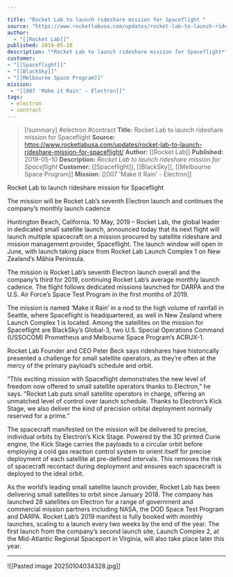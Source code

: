 ```yaml
---

title: "Rocket Lab to launch rideshare mission for Spaceflight "
source: "https://www.rocketlabusa.com/updates/rocket-lab-to-launch-rideshare-mission-for-spaceflight/"
author:
  - "[[Rocket Lab]]"
published: 2019-05-10
description: "*Rocket Lab to launch rideshare mission for Spaceflight*"
customer: 
- "[[Spaceflight]]"
- "[[BlackSky]]"
- "[[Melbourne Space Program]]"
mission:
 - "[[007 'Make it Rain' - Electron]]"
tags:
 - electron 
 - contract
---
```

>[!summary]
#electron #contract
**Title:** Rocket Lab to launch rideshare mission for Spaceflight 
**Source:** https://www.rocketlabusa.com/updates/rocket-lab-to-launch-rideshare-mission-for-spaceflight/
**Author:** [[Rocket Lab]]
**Published:** 2019-05-10
**Description:** *Rocket Lab to launch rideshare mission for Spaceflight*
**Customer:** [[Spaceflight]], [[BlackSky]], [[Melbourne Space Program]]
**Mission:** [[007 'Make it Rain' - Electron]]

Rocket Lab to launch rideshare mission for Spaceflight

The mission will be Rocket Lab’s seventh Electron launch and continues the company’s monthly launch cadence

Huntington Beach, California. 10 May, 2019 – Rocket Lab, the global leader in dedicated small satellite launch, announced today that its next flight will launch multiple spacecraft on a mission procured by satellite rideshare and mission management provider, Spaceflight. The launch window will open in June, with launch taking place from Rocket Lab Launch Complex 1 on New Zealand’s Māhia Peninsula.

The mission is Rocket Lab’s seventh Electron launch overall and the company’s third for 2019, continuing Rocket Lab’s average monthly launch cadence. The flight follows dedicated missions launched for DARPA and the U.S. Air Force’s Space Test Program in the first months of 2019.      

The mission is named ‘Make it Rain’ in a nod to the high volume of rainfall in Seattle, where Spaceflight is headquartered, as well in New Zealand where Launch Complex 1 is located. Among the satellites on the mission for Spaceflight are BlackSky’s Global-3, two U.S. Special Operations Command (USSOCOM) Prometheus and Melbourne Space Program’s ACRUX-1.

Rocket Lab Founder and CEO Peter Beck says rideshares have historically presented a challenge for small satellite operators, as they’re often at the mercy of the primary payload’s schedule and orbit.

“This exciting mission with Spaceflight demonstrates the new level of freedom now offered to small satellite operators thanks to Electron,” he says. “Rocket Lab puts small satellite operators in charge, offering an unmatched level of control over launch schedule. Thanks to Electron’s Kick Stage, we also deliver the kind of precision orbital deployment normally reserved for a prime.” 

The spacecraft manifested on the mission will be delivered to precise, individual orbits by Electron’s Kick Stage. Powered by the 3D printed Curie engine, the Kick Stage carries the payloads to a circular orbit before employing a cold gas reaction control system to orient itself for precise deployment of each satellite at pre-defined intervals. This removes the risk of spacecraft recontact during deployment and ensures each spacecraft is deployed to the ideal orbit.

As the world’s leading small satellite launch provider, Rocket Lab has been delivering small satellites to orbit since January 2018. The company has launched 28 satellites on Electron for a range of government and commercial mission partners including NASA, the DOD Space Test Program and DARPA. Rocket Lab’s 2019 manifest is fully booked with monthly launches, scaling to a launch every two weeks by the end of the year. The first launch from the company’s second launch site, Launch Complex 2, at the Mid-Atlantic Regional Spaceport in Virginia, will also take place later this year. 

---

![[Pasted image 20250104034328.jpg]]